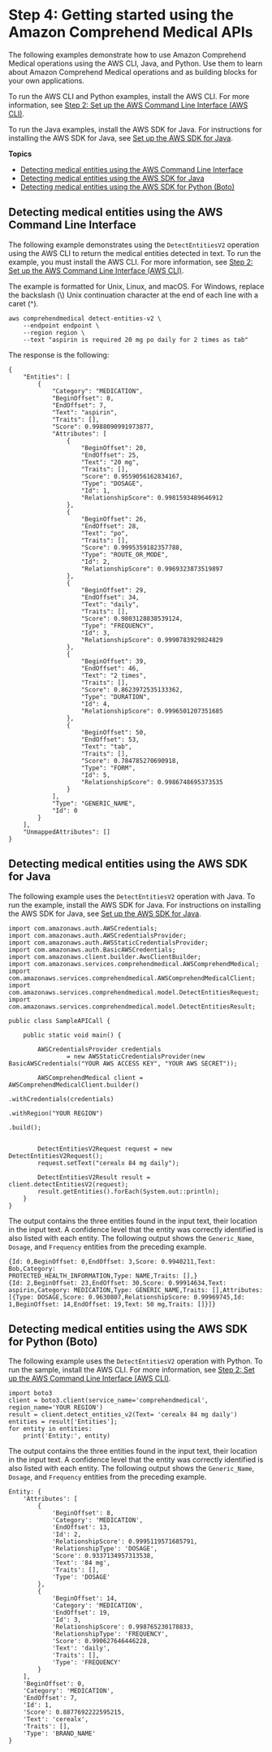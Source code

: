 # Step 4: Getting started using the Amazon Comprehend Medical APIs<a name="gettingstarted-api"></a>

The following examples demonstrate how to use Amazon Comprehend Medical operations using the AWS CLI, Java, and Python\. Use them to learn about Amazon Comprehend Medical operations and as building blocks for your own applications\.

To run the AWS CLI and Python examples, install the AWS CLI\. For more information, see [Step 2: Set up the AWS Command Line Interface \(AWS CLI\)](gettingstarted-awscli.md)\.

To run the Java examples, install the AWS SDK for Java\. For instructions for installing the AWS SDK for Java, see [ Set up the AWS SDK for Java](https://docs.aws.amazon.com/sdk-for-java/v1/developer-guide/setup-install.html)\.

**Topics**
+ [Detecting medical entities using the AWS Command Line Interface](#med-examples-cli)
+ [Detecting medical entities using the AWS SDK for Java](#med-examples-java)
+ [Detecting medical entities using the AWS SDK for Python \(Boto\)](#med-examples-python)

## Detecting medical entities using the AWS Command Line Interface<a name="med-examples-cli"></a>

The following example demonstrates using the `DetectEntitiesV2` operation using the AWS CLI to return the medical entities detected in text\. To run the example, you must install the AWS CLI\. For more information, see [Step 2: Set up the AWS Command Line Interface \(AWS CLI\)](gettingstarted-awscli.md)\.

The example is formatted for Unix, Linux, and macOS\. For Windows, replace the backslash \(\\\) Unix continuation character at the end of each line with a caret \(^\)\.

```
aws comprehendmedical detect-entities-v2 \
    --endpoint endpoint \
    --region region \
    --text "aspirin is required 20 mg po daily for 2 times as tab"
```

 The response is the following:

```
{
    "Entities": [
        {
            "Category": "MEDICATION", 
            "BeginOffset": 0, 
            "EndOffset": 7, 
            "Text": "aspirin", 
            "Traits": [], 
            "Score": 0.9988090991973877, 
            "Attributes": [
                {
                    "BeginOffset": 20, 
                    "EndOffset": 25, 
                    "Text": "20 mg", 
                    "Traits": [], 
                    "Score": 0.9559056162834167, 
                    "Type": "DOSAGE", 
                    "Id": 1, 
                    "RelationshipScore": 0.9981593489646912
                }, 
                {
                    "BeginOffset": 26, 
                    "EndOffset": 28, 
                    "Text": "po", 
                    "Traits": [], 
                    "Score": 0.9995359182357788, 
                    "Type": "ROUTE_OR_MODE", 
                    "Id": 2, 
                    "RelationshipScore": 0.9969323873519897
                }, 
                {
                    "BeginOffset": 29, 
                    "EndOffset": 34, 
                    "Text": "daily", 
                    "Traits": [], 
                    "Score": 0.9803128838539124, 
                    "Type": "FREQUENCY", 
                    "Id": 3, 
                    "RelationshipScore": 0.9990783929824829
                }, 
                {
                    "BeginOffset": 39, 
                    "EndOffset": 46, 
                    "Text": "2 times", 
                    "Traits": [], 
                    "Score": 0.8623972535133362, 
                    "Type": "DURATION", 
                    "Id": 4, 
                    "RelationshipScore": 0.9996501207351685
                }, 
                {
                    "BeginOffset": 50, 
                    "EndOffset": 53, 
                    "Text": "tab", 
                    "Traits": [], 
                    "Score": 0.784785270690918, 
                    "Type": "FORM", 
                    "Id": 5, 
                    "RelationshipScore": 0.9986748695373535
                }
            ], 
            "Type": "GENERIC_NAME", 
            "Id": 0
        }
    ], 
    "UnmappedAttributes": []
}
```

## Detecting medical entities using the AWS SDK for Java<a name="med-examples-java"></a>

The following example uses the `DetectEntitiesV2` operation with Java\. To run the example, install the AWS SDK for Java\. For instructions on installing the AWS SDK for Java, see [ Set up the AWS SDK for Java](https://docs.aws.amazon.com/sdk-for-java/v1/developer-guide/setup-install.html)\. 

```
import com.amazonaws.auth.AWSCredentials;
import com.amazonaws.auth.AWSCredentialsProvider;
import com.amazonaws.auth.AWSStaticCredentialsProvider;
import com.amazonaws.auth.BasicAWSCredentials;
import com.amazonaws.client.builder.AwsClientBuilder;
import com.amazonaws.services.comprehendmedical.AWSComprehendMedical;
import com.amazonaws.services.comprehendmedical.AWSComprehendMedicalClient;
import com.amazonaws.services.comprehendmedical.model.DetectEntitiesRequest;
import com.amazonaws.services.comprehendmedical.model.DetectEntitiesResult;
 
public class SampleAPICall {
 
    public static void main() {
 
        AWSCredentialsProvider credentials
                = new AWSStaticCredentialsProvider(new BasicAWSCredentials("YOUR AWS ACCESS KEY", "YOUR AWS SECRET"));
 
        AWSComprehendMedical client = AWSComprehendMedicalClient.builder()
                                                                .withCredentials(credentials)
                                                                .withRegion("YOUR REGION")
                                                                .build();
 
 
        DetectEntitiesV2Request request = new DetectEntitiesV2Request();
        request.setText("cerealx 84 mg daily");
 
        DetectEntitiesV2Result result = client.detectEntitiesV2(request);
        result.getEntities().forEach(System.out::println);
    }
}
```

The output contains the three entities found in the input text, their location in the input text\. A confidence level that the entity was correctly identified is also listed with each entity\. The following output shows the `Generic_Name`, `Dosage`, and `Frequency` entities from the preceding example\.

```
{Id: 0,BeginOffset: 0,EndOffset: 3,Score: 0.9940211,Text: Bob,Category: 
PROTECTED_HEALTH_INFORMATION,Type: NAME,Traits: [],}
{Id: 2,BeginOffset: 23,EndOffset: 30,Score: 0.99914634,Text: aspirin,Category: MEDICATION,Type: GENERIC_NAME,Traits: [],Attributes: 
[{Type: DOSAGE,Score: 0.9630807,RelationshipScore: 0.99969745,Id: 1,BeginOffset: 14,EndOffset: 19,Text: 50 mg,Traits: []}]}
```

## Detecting medical entities using the AWS SDK for Python \(Boto\)<a name="med-examples-python"></a>

The following example uses the `DetectEntitiesV2` operation with Python\. To run the sample, install the AWS CLI\. For more information, see [Step 2: Set up the AWS Command Line Interface \(AWS CLI\)](gettingstarted-awscli.md)\.

```
import boto3
client = boto3.client(service_name='comprehendmedical', region_name='YOUR REGION')
result = client.detect_entities_v2(Text= 'cerealx 84 mg daily')
entities = result['Entities'];
for entity in entities:
    print('Entity:', entity)
```

The output contains the three entities found in the input text, their location in the input text\. A confidence level that the entity was correctly identified is also listed with each entity\. The following output shows the `Generic_Name`, `Dosage`, and `Frequency` entities from the preceding example\.

```
Entity: {
    'Attributes': [
        {
            'BeginOffset': 8,
            'Category': 'MEDICATION',
            'EndOffset': 13,
            'Id': 2,
            'RelationshipScore': 0.9995119571685791,
            'RelationshipType': 'DOSAGE',
            'Score': 0.9337134957313538,
            'Text': '84 mg',
            'Traits': [],
            'Type': 'DOSAGE'
        },
        {
            'BeginOffset': 14,
            'Category': 'MEDICATION',
            'EndOffset': 19,
            'Id': 3,
            'RelationshipScore': 0.998765230178833,
            'RelationshipType': 'FREQUENCY',
            'Score': 0.990627646446228,
            'Text': 'daily',
            'Traits': [],
            'Type': 'FREQUENCY'
        }
    ],
    'BeginOffset': 0,
    'Category': 'MEDICATION',
    'EndOffset': 7,
    'Id': 1,
    'Score': 0.8877692222595215,
    'Text': 'cerealx',
    'Traits': [],
    'Type': 'BRAND_NAME'
}
```
